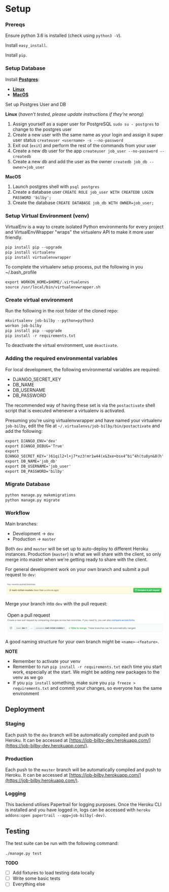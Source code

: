 # Setup

### Prereqs

Ensure python 3.6 is installed (check using `python3 -V`).

Install `easy_install`.

Install `pip`.

### Setup Database

Install [**Postgres**](https://www.postgresql.org/):

* [**Linux**](http://postgresguide.com/setup/install.html)
* [**MacOS**](https://www.moncefbelyamani.com/how-to-install-postgresql-on-a-mac-with-homebrew-and-lunchy/)

Set up Postgres User and DB

**Linux** (*haven't tested, please update instructions if they're wrong*)

1. Assign yourself as a super user for PostgreSQL
   `sudo su - postgres` to change to the postgres user
2. Create a new user with the same name as your login and assign it super user
   status `createuser <username> -s --no-password`
3. Exit out (`exit`) and perform the rest of the commands from your user
4. Create a new db user for the app
   `createuser job_user --no-password --createdb`
5. Create a new db and add the user as the owner
   `createdb job_db --owner=job_user`

**MacOS**

1. Launch postgres shell with `psql postgres`
2. Create a database user
   `CREATE ROLE job_user WITH CREATEDB LOGIN PASSWORD 'bilby';`
3. Create the database
   `CREATE DATABASE job_db WITH OWNER=job_user;`

### Setup Virtual Environment (venv)

VirtualEnv is a way to create isolated Python environments for every project and VirtualEnvWrapper "wraps" the virtualenv API to make it more user friendly.

```
pip install pip --upgrade
pip install virtualenv
pip install virtualenvwrapper
```

To complete the virtualenv setup process, put the following in you ~/.bash_profile

```
export WORKON_HOME=$HOME/.virtualenvs
source /usr/local/bin/virtualenvwrapper.sh
```

### Create virtual environment

Run the following in the root folder of the cloned repo:

```
mkvirtualenv job-bilby --python=python3
workon job-bilby
pip install pip --upgrade
pip install -r requirements.txt
```

To deactivate the virtual environment, use `deactivate`.

### Adding the required environmental variables

For local development, the following environmental variables are required:
 - DJANGO_SECRET_KEY
 - DB_NAME
 - DB_USERNAME
 - DB_PASSWORD

The recommended way of having these set is via the `postactivate` shell script that is executed whenever a virtualenv is activated.

Presuming you're using virtualenvwrapper and have named your virtualenv `job-bilby`, edit the file at `~/.virtualenvs/job-bilby/bin/postactivate` and add the following:  

    export DJANGO_ENV='dev'
    export DJANGO_DEBUG='True'
    export DJANGO_SECRET_KEY=')61qil2+l+j7*xz3!mr1w44(x&3xe+bsx4^bi^4h(tu8yn&8(h'
    export DB_NAME='job_db'
    export DB_USERNAME='job_user'
    export DB_PASSWORD='bilby'

### Migrate Database

```
python manage.py makemigrations
python manage.py migrate
```

### Workflow

Main branches:

* Development &rarr; `dev`
* Production &rarr; `master`

Both `dev` and `master` will be set up to auto-deploy to different Heroku
instances. Production (`master`) is what we will share with the client, so only
merge into master when we're getting ready to share with the client.

For general development work on your own branch and submit a pull request to
`dev`:

![Submitting a pull request](docs/images/pull_request.png)

Merge your branch into `dev` with the pull request:

![Merging to dev](docs/images/dev_branch.png)

A good naming structure for your own branch might be `<name>-<feature>`.

**NOTE**

* Remember to activate your venv
* Remember to run `pip install -r requirements.txt` each time you start work,
  especially at the start. We might be adding new packages to the venv as we go
* If you `pip install` something, make sure you `pip freeze > requirements.txt`
  and commit your changes, so everyone has the same environment

## Deployment
### Staging
Each push to the `dev` branch will be automatically compiled and push to Heroku.
It can be accessed at [https://job-bilby-dev.herokuapp.com/](https://job-bilby-dev.herokuapp.com/).

### Production
Each push to the `master` branch will be automatically compiled and push to Heroku.
It can be accessed at [https://job-bilby.herokuapp.com/](https://job-bilby.herokuapp.com/).

### Logging
This backend utilises Papertrail for logging purposes. Once the Heroku CLI is installed and you have logged in,
logs can be accessed with `heroku addons:open papertrail --app=job-bilby(-dev)`.


## Testing

The test suite can be run with the following command:

`./manage.py test`

  **TODO**

- [ ] Add fixtures to load testing data locally
- [ ] Write some basic tests
- [ ] Everything else

